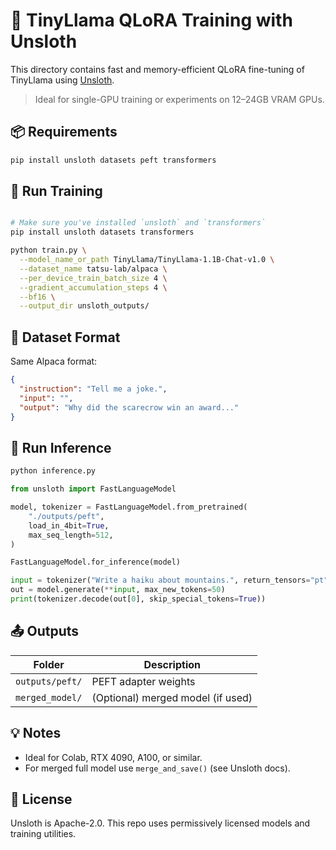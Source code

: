 # 🧵 TinyLlama QLoRA Training with Unsloth

This directory contains fast and memory-efficient QLoRA fine-tuning of TinyLlama using [Unsloth](https://github.com/unslothai/unsloth).

> Ideal for single-GPU training or experiments on 12–24GB VRAM GPUs.

## 📦 Requirements

```bash
pip install unsloth datasets peft transformers
```

## 🚀 Run Training

```bash

# Make sure you've installed `unsloth` and `transformers`
pip install unsloth datasets transformers

python train.py \
  --model_name_or_path TinyLlama/TinyLlama-1.1B-Chat-v1.0 \
  --dataset_name tatsu-lab/alpaca \
  --per_device_train_batch_size 4 \
  --gradient_accumulation_steps 4 \
  --bf16 \
  --output_dir unsloth_outputs/

```

## 🧠 Dataset Format

Same Alpaca format:
```json
{
  "instruction": "Tell me a joke.",
  "input": "",
  "output": "Why did the scarecrow win an award..."
}
```

## 🧪 Run Inference

```bash
python inference.py
```

```python
from unsloth import FastLanguageModel

model, tokenizer = FastLanguageModel.from_pretrained(
    "./outputs/peft",
    load_in_4bit=True,
    max_seq_length=512,
)

FastLanguageModel.for_inference(model)

input = tokenizer("Write a haiku about mountains.", return_tensors="pt").to(model.device)
out = model.generate(**input, max_new_tokens=50)
print(tokenizer.decode(out[0], skip_special_tokens=True))
```

## 📤 Outputs

| Folder              | Description                       |
|---------------------|-----------------------------------|
| `outputs/peft/`     | PEFT adapter weights              |
| `merged_model/`     | (Optional) merged model (if used) |

## 💡 Notes

- Ideal for Colab, RTX 4090, A100, or similar.
- For merged full model use `merge_and_save()` (see Unsloth docs).

## 🧾 License

Unsloth is Apache-2.0. This repo uses permissively licensed models and training utilities.
